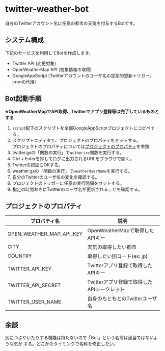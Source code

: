 twitter-weather-bot
================================================================================

自分のTwitterアカウント名に任意の都市の天気を付与するBotです。

システム構成
--------------------------------------------------------------------------------

下記のサービスを利用してBotを作成します。

- Twitter API (変更対象)
- OpenWeatherMap API (気象情報の取得)
- GoogleAppScript (Twitterアカウントのユーザ名の定期的更新トリガー。cronの代用)

Bot起動手順
--------------------------------------------------------------------------------

**※OpenWeatherMapでAPI取得、Twitterでアプリ登録等は完了しているものとする**

1. `script`配下のスクリプトを全部GoogleAppScriptプロジェクトにコピペする。
1. スクリプトエディタで、プロジェクトのプロパティをセットする。  
   プロジェクトのプロパティについては[プロジェクトのプロパティ](#プロジェクトのプロパティ)を参照
1. twitter.gsの「関数の実行」で`authorize`関数を実行する。
1. Ctrl + Enterを押してログに出力されるURLをブラウザで開く。
1. Twitterの認証にOKする。
1. weather.gsの「関数の実行」で`weatherUserName`を実行する。
1. 自分のTwitterのユーザ名の変化を確認する。
1. プロジェクトのトリガーに任意の実行間隔をセットする。
1. 指定の時間おきにTwitterのユーザ名が更新されることを確認する。

プロジェクトのプロパティ
--------------------------------------------------------------------------------

| プロパティ名             | 説明                                       |
|--------------------------|--------------------------------------------|
| OPEN_WEATHER_MAP_API_KEY | OpenWeatherMapで取得したAPIキー            |
| CITY                     | 天気の取得したい都市                       |
| COUNTRY                  | 取得したい国コード(ex: jp)                 |
| TWITTER_API_KEY          | Twitterアプリ登録で取得したAPIキー         |
| TWITTER_API_SECRET       | Twitterアプリ登録で取得したAPIシークレット |
| TWITTER_USER_NAME        | 自身のもともとのTwitterユーザ名            |

余談
--------------------------------------------------------------------------------

別につぶやいたりする機能は持たないので「Bot」という名前は適当ではないような気が
する。どこかのタイミングで名称を修正したい。
